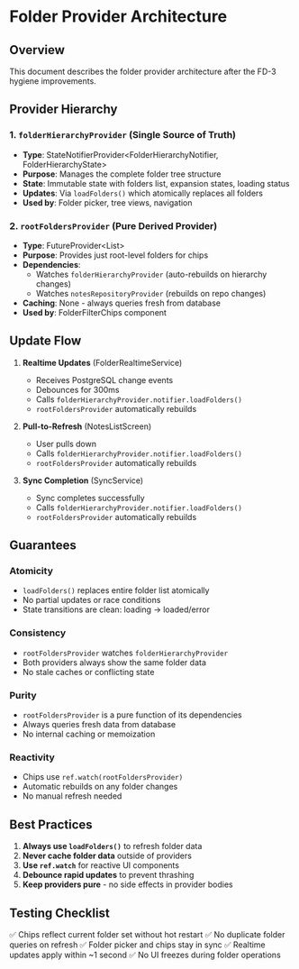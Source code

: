 # Folder Provider Architecture

## Overview
This document describes the folder provider architecture after the FD-3 hygiene improvements.

## Provider Hierarchy

### 1. `folderHierarchyProvider` (Single Source of Truth)
- **Type**: StateNotifierProvider<FolderHierarchyNotifier, FolderHierarchyState>
- **Purpose**: Manages the complete folder tree structure
- **State**: Immutable state with folders list, expansion states, loading status
- **Updates**: Via `loadFolders()` which atomically replaces all folders
- **Used by**: Folder picker, tree views, navigation

### 2. `rootFoldersProvider` (Pure Derived Provider)
- **Type**: FutureProvider<List<LocalFolder>>
- **Purpose**: Provides just root-level folders for chips
- **Dependencies**: 
  - Watches `folderHierarchyProvider` (auto-rebuilds on hierarchy changes)
  - Watches `notesRepositoryProvider` (rebuilds on repo changes)
- **Caching**: None - always queries fresh from database
- **Used by**: FolderFilterChips component

## Update Flow

1. **Realtime Updates** (FolderRealtimeService)
   - Receives PostgreSQL change events
   - Debounces for 300ms
   - Calls `folderHierarchyProvider.notifier.loadFolders()`
   - `rootFoldersProvider` automatically rebuilds

2. **Pull-to-Refresh** (NotesListScreen)
   - User pulls down
   - Calls `folderHierarchyProvider.notifier.loadFolders()`
   - `rootFoldersProvider` automatically rebuilds

3. **Sync Completion** (SyncService)
   - Sync completes successfully
   - Calls `folderHierarchyProvider.notifier.loadFolders()`
   - `rootFoldersProvider` automatically rebuilds

## Guarantees

### Atomicity
- `loadFolders()` replaces entire folder list atomically
- No partial updates or race conditions
- State transitions are clean: loading → loaded/error

### Consistency
- `rootFoldersProvider` watches `folderHierarchyProvider`
- Both providers always show the same folder data
- No stale caches or conflicting state

### Purity
- `rootFoldersProvider` is a pure function of its dependencies
- Always queries fresh data from database
- No internal caching or memoization

### Reactivity
- Chips use `ref.watch(rootFoldersProvider)`
- Automatic rebuilds on any folder changes
- No manual refresh needed

## Best Practices

1. **Always use `loadFolders()`** to refresh folder data
2. **Never cache folder data** outside of providers
3. **Use `ref.watch`** for reactive UI components
4. **Debounce rapid updates** to prevent thrashing
5. **Keep providers pure** - no side effects in provider bodies

## Testing Checklist

✅ Chips reflect current folder set without hot restart
✅ No duplicate folder queries on refresh
✅ Folder picker and chips stay in sync
✅ Realtime updates apply within ~1 second
✅ No UI freezes during folder operations
